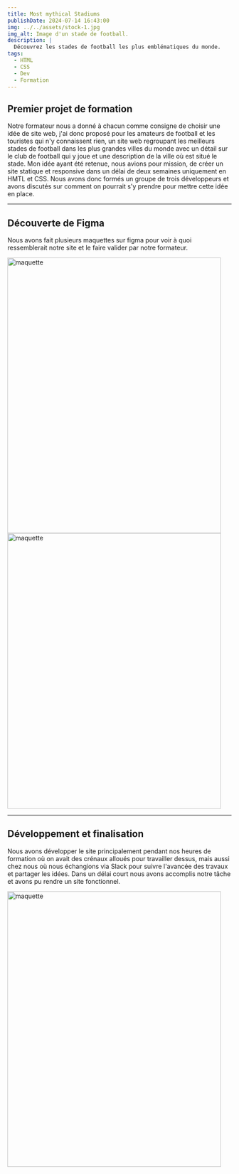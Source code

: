 ```yaml
---
title: Most mythical Stadiums
publishDate: 2024-07-14 16:43:00
img: ../../assets/stock-1.jpg
img_alt: Image d'un stade de football.
description: |
  Découvrez les stades de football les plus emblématiques du monde.
tags:
  - HTML
  - CSS
  - Dev
  - Formation
---
```


## Premier projet de formation

Notre formateur nous a donné à chacun comme consigne de choisir une idée de site web, j'ai donc proposé pour les amateurs de football et les touristes qui n'y connaissent rien, un site web regroupant les meilleurs stades de football dans les plus grandes villes du monde avec un détail sur le club de football qui y joue et une description de la ville où est situé le stade. Mon idée ayant été retenue, nous avions pour mission, de créer un site statique et responsive dans un délai de deux semaines uniquement en HMTL et CSS. Nous avons donc formés un groupe de trois développeurs et avons discutés sur comment on pourrait s'y prendre pour mettre cette idée en place.

---

## Découverte de Figma

Nous avons fait plusieurs maquettes sur figma pour voir à quoi ressemblerait notre site et le faire valider par notre formateur.


<img
					alt="maquette"
					width="480"
					height="620"
					src="../../assets/figma.png"
				/>
<img
					alt="maquette"
					width="480"
					height="620"
					src="../../assets/figma2.png"
				/>

---

## Développement et finalisation

Nous avons développer le site principalement pendant nos heures de formation où on avait des crénaux alloués pour travailler dessus, mais aussi chez nous où nous échangions via Slack pour suivre l'avancée des travaux et partager les idées. Dans un délai court nous avons accomplis notre tâche et avons pu rendre un site fonctionnel.

<img
					alt="maquette"
					width="480"
					height="620"
					src="../../assets/figma3.png"
				/>



